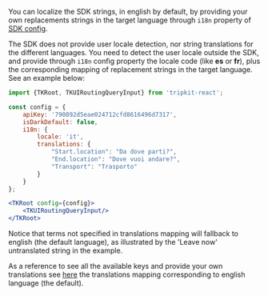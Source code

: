 You can localize the SDK strings, in english by default, by providing your own replacements strings in the target 
language through ```i18n``` property of [SDK config](TKUIConfig).

The SDK does not provide user locale detection, nor string translations for the different languages. 
You need to detect the user locale outside the SDK, and provide through ```i18n``` config property the
locale code (like __es__ or __fr__), plus the corresponding mapping of replacement strings in the target language. 
See an example below:

```jsx
import {TKRoot, TKUIRoutingQueryInput} from 'tripkit-react';

const config = {
    apiKey: '790892d5eae024712cfd8616496d7317',
    isDarkDefault: false,
    i18n: {
        locale: 'it',
        translations: {
            "Start.location": "Da dove parti?",
            "End.location": "Dove vuoi andare?",
            "Transport": "Trasporto"
        }
    }
};

<TKRoot config={config}>
    <TKUIRoutingQueryInput/>
</TKRoot>
```

Notice that terms not specified in translations mapping will fallback to english (the default language), as illustrated
by the 'Leave now' untranslated string in the example.

As a reference to see all the available keys and provide your own translations see [here]() the translations mapping 
corresponding to english language (the default).

[//]: # "[ ] Also maybe provide translations resurces for different languages on a separate repo"